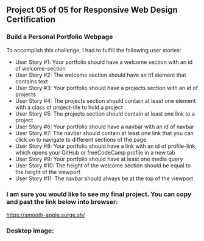 ## Project 05 of 05 for Responsive Web Design Certification

### Build a Personal Portfolio Webpage

To accomplish this challenge, I had to fulfill the following user stories:

* User Story #1: Your portfolio should have a welcome section with an id of welcome-section
* User Story #2: The welcome section should have an h1 element that contains text
* User Story #3: Your portfolio should have a projects section with an id of projects
* User Story #4: The projects section should contain at least one element with a class of project-tile to hold a project
* User Story #5: The projects section should contain at least one link to a project
* User Story #6: Your portfolio should have a navbar with an id of navbar
* User Story #7: The navbar should contain at least one link that you can click on to navigate to different sections of the page
* User Story #8: Your portfolio should have a link with an id of profile-link, which opens your GitHub or freeCodeCamp profile in a new tab
* User Story #9: Your portfolio should have at least one media query
* User Story #10: The height of the welcome section should be equal to the height of the viewport
* User Story #11: The navbar should always be at the top of the viewport

### I am sure you would like to see my final project. You can copy and past the link below into browser:
https://smooth-apple.surge.sh/

### Desktop image:
